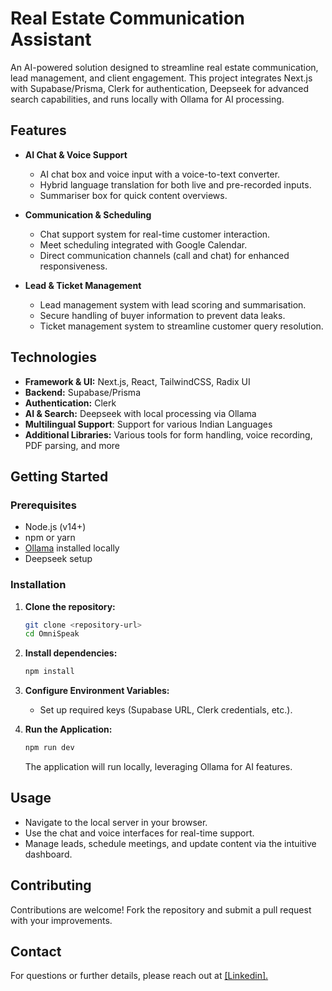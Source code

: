 # Real Estate Communication Assistant

An AI-powered solution designed to streamline real estate communication, lead management, and client engagement. This project integrates Next.js with Supabase/Prisma, Clerk for authentication, Deepseek for advanced search capabilities, and runs locally with Ollama for AI processing.

## Features

- **AI Chat & Voice Support**
  - AI chat box and voice input with a voice-to-text converter.
  - Hybrid language translation for both live and pre-recorded inputs.
  - Summariser box for quick content overviews.

- **Communication & Scheduling**
  - Chat support system for real-time customer interaction.
  - Meet scheduling integrated with Google Calendar.
  - Direct communication channels (call and chat) for enhanced responsiveness.

- **Lead & Ticket Management**
  - Lead management system with lead scoring and summarisation.
  - Secure handling of buyer information to prevent data leaks.
  - Ticket management system to streamline customer query resolution.

## Technologies

- **Framework & UI:** Next.js, React, TailwindCSS, Radix UI
- **Backend:** Supabase/Prisma
- **Authentication:** Clerk
- **AI & Search:** Deepseek with local processing via Ollama
- **Multilingual Support**: Support for various Indian Languages
- **Additional Libraries:** Various tools for form handling, voice recording, PDF parsing, and more

## Getting Started

### Prerequisites

- Node.js (v14+)
- npm or yarn
- [Ollama](https://ollama.ai/) installed locally
- Deepseek setup

### Installation

1. **Clone the repository:**
   ```bash
   git clone <repository-url>
   cd OmniSpeak
   ```

2. **Install dependencies:**
   ```bash
   npm install
   ```

3. **Configure Environment Variables:**
   - Set up required keys (Supabase URL, Clerk credentials, etc.).

4. **Run the Application:**
   ```bash
   npm run dev
   ```
   The application will run locally, leveraging Ollama for AI features.

## Usage

- Navigate to the local server in your browser.
- Use the chat and voice interfaces for real-time support.
- Manage leads, schedule meetings, and update content via the intuitive dashboard.

## Contributing

Contributions are welcome! Fork the repository and submit a pull request with your improvements.


## Contact

For questions or further details, please reach out at [[Linkedin].](https://www.linkedin.com/in/arthagrawal/)
